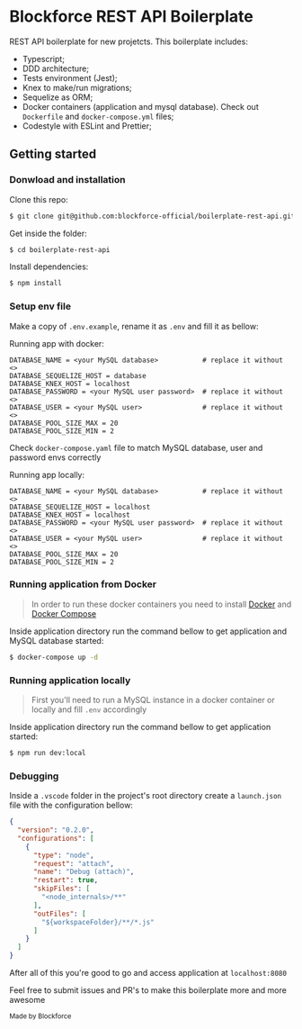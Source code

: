 # Blockforce REST API Boilerplate

REST API boilerplate for new projetcts. This boilerplate includes:

- Typescript;
- DDD architecture;
- Tests environment (Jest);
- Knex to make/run migrations;
- Sequelize as ORM;
- Docker containers (application and mysql database). Check out <code>Dockerfile</code> and <code>docker-compose.yml</code> files;
- Codestyle with ESLint and Prettier;

## Getting started
### Donwload and installation

Clone this repo:

```sh
$ git clone git@github.com:blockforce-official/boilerplate-rest-api.git
```
Get inside the folder:
```sh
$ cd boilerplate-rest-api
```
Install dependencies:
```sh
$ npm install
```
### Setup env file
Make a copy of <code>.env.example</code>, rename it as <code>.env</code> and fill it as bellow:

Running app with docker:
```
DATABASE_NAME = <your MySQL database>           # replace it without <>
DATABASE_SEQUELIZE_HOST = database
DATABASE_KNEX_HOST = localhost
DATABASE_PASSWORD = <your MySQL user password>  # replace it without <>
DATABASE_USER = <your MySQL user>               # replace it without <>
DATABASE_POOL_SIZE_MAX = 20
DATABASE_POOL_SIZE_MIN = 2
```
Check <code>docker-compose.yaml</code> file to match MySQL database, user and password envs correctly 

Running app locally:
```
DATABASE_NAME = <your MySQL database>           # replace it without <>
DATABASE_SEQUELIZE_HOST = localhost
DATABASE_KNEX_HOST = localhost
DATABASE_PASSWORD = <your MySQL user password>  # replace it without <>
DATABASE_USER = <your MySQL user>               # replace it without <>
DATABASE_POOL_SIZE_MAX = 20
DATABASE_POOL_SIZE_MIN = 2
```

### Running application from Docker
> In order to run these docker containers you need to install [Docker](https://docs.docker.com/engine/) and [Docker Compose](https://docs.docker.com/compose/install/)

Inside application directory run the command bellow to get application and MySQL database started:
```sh
$ docker-compose up -d
```
### Running application locally
> First you'll need to run a MySQL instance in a docker container or locally and fill <code>.env</code> accordingly

Inside application directory run the command bellow to get application started:
```sh
$ npm run dev:local
```
### Debugging
Inside a <code>.vscode</code> folder in the project's root directory create a <code>launch.json</code> file with the configuration bellow:
```json
{
  "version": "0.2.0",
  "configurations": [
    {
      "type": "node",
      "request": "attach",
      "name": "Debug (attach)",
      "restart": true,
      "skipFiles": [
        "<node_internals>/**"
      ],
      "outFiles": [
        "${workspaceFolder}/**/*.js"
      ]
    }
  ]
}
```
After all of this you're good to go and access application at <code>localhost:8080</code>

Feel free to submit issues and PR's to make this boilerplate more and more awesome

<sub>Made by Blockforce</sub>